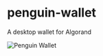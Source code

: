 # penguin-wallet
A desktop wallet for Algorand

![Penguin Wallet](https://notiboy.com/penguinwallet.png)

